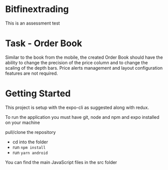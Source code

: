 # Bitfinextrading
This is an assessment test

# Task - Order Book
Similar to the book from the mobile, the created Order Book should have the ability to change the precision of the price column and to change the scaling of the depth bars. Price alerts management and layout configuration features are not required.

# Getting Started
This project is setup with the expo-cli as suggested along with redux.

To run the application 
you must have git, node and npm and expo installed on your machine

pull/clone the repository
- cd into the folder
- run `npm install`
- run `yarn android`

You can find the main JavaScript files in the src folder
